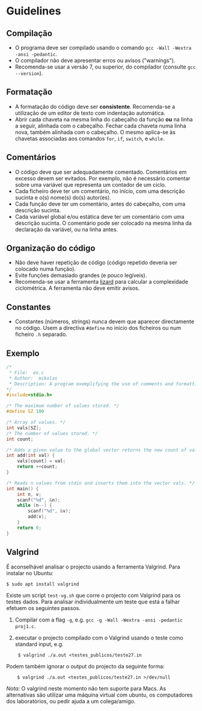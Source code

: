 # Guidelines

## Compilação

* O programa deve ser compilado usando o comando `gcc -Wall -Wextra -ansi -pedantic`.
* O compilador não deve apresentar erros ou avisos ("warnings").
* Recomenda-se usar a versão 7, ou superior, do compilador (consulte `gcc --version`).

## Formatação

* A formatação do código deve ser **consistente**. Recomenda-se a utilização de um editor de texto com indentação automática.
* Abrir cada chaveta na mesma linha do cabeçalho da função **ou** na linha a seguir, alinhada com o cabeçalho.
Fechar cada chaveta numa linha nova, também alinhada com o cabeçalho. O mesmo aplica-se às chavetas associadas aos comandos `for`, `if`, `switch`, e `while`.

## Comentários

* O código deve que ser adequadamente comentado. Comentários em excesso devem ser evitados.
Por exemplo, não é necessário comentar sobre uma variável que representa um contador de um ciclo.
* Cada ficheiro deve ter um comentário, no início, com uma descrição sucinta e o(s) nome(s) do(s) autor(es).
* Cada função deve ter um comentário, antes do cabeçalho, com uma descrição sucinta.
* Cada variável global e/ou estática deve ter um comentário com uma descrição sucinta. O comentário pode ser colocado na mesma linha da declaração da variável, ou na linha antes.

## Organização do código

* Não deve haver repetição de código (código repetido deveria ser colocado numa função).
* Evite funções demasiado grandes (e pouco legíveis).
* Recomenda-se usar a ferramenta [lizard](http://www.lizard.ws/) para calcular a complexidade ciclométrica. A ferramenta não deve emitir avisos.

## Constantes

* Constantes (números, strings) nunca devem que aparecer directamente no código. Usem a directiva `#define` no início dos ficheiros ou num ficheiro `.h` separado.

## Exemplo

```C
/*
 * File:  ex.c
 * Author:  mikolas
 * Description: A program exemplifying the use of comments and formatting in C.
*/
#include<stdio.h>

/* The maximum number of values stored. */
#define SZ 100

/* Array of values. */
int vals[SZ];
/* The number of values stored. */
int count;

/* Adds a given value to the global vector returns the new count of values. */
int add(int val) {
    vals[count] = val;
    return ++count;
}

/* Reads n values from stdin and inserts them into the vector vals. */
int main() {
    int n, v;
    scanf("%d", &n);
    while (n--) {
        scanf("%d", &v);
        add(v);
    }
    return 0;
}
```

## Valgrind

É aconselhável analisar o projecto usando a ferramenta Valgrind. Para instalar no Ubuntu:

    $ sudo apt install valgrind

Existe um script `test-vg.sh` que corre o projecto com Valgrind para os testes dados.  Para analisar individualmente um teste que está a falhar efetuem os seguintes passos.

1. Compilar com a flag `-g`, e.g.  `gcc -g -Wall
-Wextra -ansi -pedantic proj1.c`.
2. executar o projecto compilado com o Valgrind usando o teste como standard input, e.g.

        $ valgrind ./a.out <testes_publicos/teste27.in

Podem também ignorar o output do projecto da seguinte forma:

        $ valgrind ./a.out <testes_publicos/teste27.in >/dev/null

*Nota:* O valgrind neste momento não tem suporte para Macs. As alternativas são utilizar uma máquina virtual com ubuntu, os computadores dos laboratórios, ou pedir ajuda a um colega/amigo.